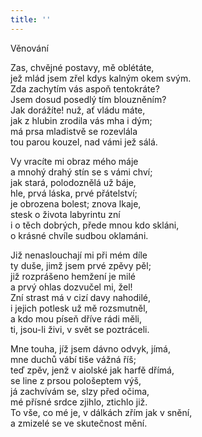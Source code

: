 ```yaml
---
title: ''
---
```


Věnování

Zas, chvějné postavy, mě oblétáte,  
jež mlád jsem zřel kdys kalným okem svým.  
Zda zachytím vás aspoň tentokráte?  
Jsem dosud posedlý tím blouzněním?  
Jak dorážíte! nuž, ať vládu máte,  
jak z hlubin zrodila vás mha i dým;  
má prsa mladistvě se rozevlála  
tou parou kouzel, nad vámi jež sálá.

Vy vracíte mi obraz mého máje  
a mnohý drahý stín se s vámi chví;  
jak stará, polodoznělá už báje,  
hle, prvá láska, prvé přátelství;  
je obrozena bolest; znova lkaje,  
stesk o života labyrintu zní  
i o těch dobrých, přede mnou kdo skláni,  
o krásné chvíle sudbou oklamáni.

Již nenaslouchají mi při mém díle  
ty duše, jimž jsem prvé zpěvy pěl;  
již rozprášeno hemžení je milé  
a prvý ohlas dozvučel mi, žel!  
Zní strast má v cizí davy nahodilé,  
i jejich potlesk už mě rozsmutněl,  
a kdo mou píseň dříve rádi měli,  
ti, jsou-li živi, v svět se poztráceli.

Mne touha, jíž jsem dávno odvyk, jímá,  
mne duchů vábí tiše vážná říš;  
teď zpěv, jenž v aiolské jak harfě dřímá,  
se line z prsou pološeptem výš,  
já zachvívám se, slzy před očima,  
mé přísné srdce zjihlo, ztichlo již.  
To vše, co mé je, v dálkách zřím jak v snění,  
a zmizelé se ve skutečnost mění.
